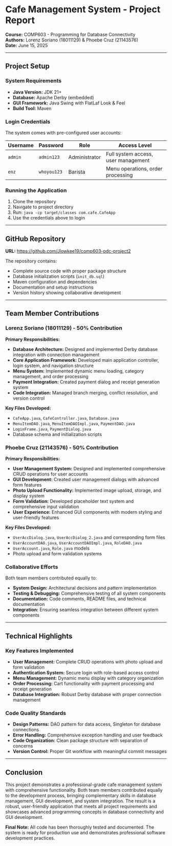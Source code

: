 # Cafe Management System - Project Report

**Course:** COMP603 - Programming for Database Connectivity  
**Authors:** Lorenz Soriano (18011129) & Phoebe Cruz (21143576)  
**Date:** June 15, 2025

---

## Project Setup

### System Requirements
- **Java Version:** JDK 21+
- **Database:** Apache Derby (embedded)
- **GUI Framework:** Java Swing with FlatLaf Look & Feel
- **Build Tool:** Maven

### Login Credentials
The system comes with pre-configured user accounts:

| Username | Password | Role | Access Level |
|----------|----------|------|-------------|
| `admin` | `admin123` | Administrator | Full system access, user management |
| `enz` | `whoyou123` | Barista | Menu operations, order processing |

### Running the Application
1. Clone the repository
2. Navigate to project directory
3. Run: `java -cp target/classes com.cafe.CafeApp`
4. Use the credentials above to login

---

## GitHub Repository
**URL:** https://github.com/Jlowkee19/comp603-pdc-project2

The repository contains:
- Complete source code with proper package structure
- Database initialization scripts (`init_db.sql`)
- Maven configuration and dependencies
- Documentation and setup instructions
- Version history showing collaborative development

---

## Team Member Contributions

### Lorenz Soriano (18011129) - 50% Contribution
**Primary Responsibilities:**
- **Database Architecture:** Designed and implemented Derby database integration with connection management
- **Core Application Framework:** Developed main application controller, login system, and navigation structure
- **Menu System:** Implemented dynamic menu loading, category management, and order processing
- **Payment Integration:** Created payment dialog and receipt generation system
- **Code Integration:** Managed branch merging, conflict resolution, and version control

**Key Files Developed:**
- `CafeApp.java`, `CafeController.java`, `Database.java`
- `MenuItemDAO.java`, `MenuItemDAOImpl.java`, `PaymentDAO.java`
- `LoginFrame.java`, `PaymentDialog.java`
- Database schema and initialization scripts

### Phoebe Cruz (21143576) - 50% Contribution
**Primary Responsibilities:**
- **User Management System:** Designed and implemented comprehensive CRUD operations for user accounts
- **GUI Development:** Created user management dialogs with advanced form features
- **Photo Upload Functionality:** Implemented image upload, storage, and display system
- **Form Validation:** Developed placeholder text system and comprehensive input validation
- **User Experience:** Enhanced GUI components with modern styling and user-friendly features

**Key Files Developed:**
- `UserAccDialog.java`, `UserAccDialog_2.java` and corresponding form files
- `UserAccountDAO.java`, `UserAccountDAOImpl.java`, `RoleDAO.java`
- `UserAccount.java`, `Role.java` models
- Photo upload and form validation systems

### Collaborative Efforts
Both team members contributed equally to:
- **System Design:** Architectural decisions and pattern implementation
- **Testing & Debugging:** Comprehensive testing of all system components
- **Documentation:** Code comments, README files, and technical documentation
- **Integration:** Ensuring seamless integration between different system components

---

## Technical Highlights

### Key Features Implemented
- **User Management:** Complete CRUD operations with photo upload and form validation
- **Authentication System:** Secure login with role-based access control
- **Menu Management:** Dynamic menu display with category organization
- **Order Processing:** Cart functionality with payment processing and receipt generation
- **Database Integration:** Robust Derby database with proper connection management

### Code Quality Standards
- **Design Patterns:** DAO pattern for data access, Singleton for database connections
- **Error Handling:** Comprehensive exception handling and user feedback
- **Code Organization:** Clean package structure with separation of concerns
- **Version Control:** Proper Git workflow with meaningful commit messages

---

## Conclusion

This project demonstrates a professional-grade cafe management system with comprehensive functionality. Both team members contributed equally to the development process, bringing complementary skills in database management, GUI development, and system integration. The result is a robust, user-friendly application that meets all project requirements and showcases advanced programming concepts in database connectivity and GUI development.

**Final Note:** All code has been thoroughly tested and documented. The system is ready for production use and demonstrates professional software development practices.